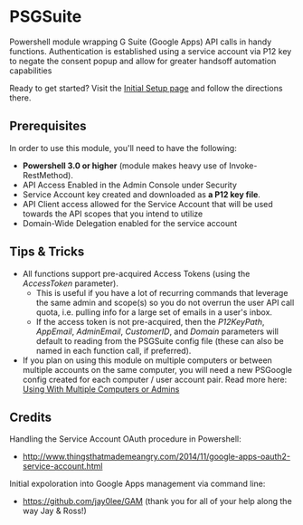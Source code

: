 # PSGSuite
Powershell module wrapping G Suite (Google Apps) API calls in handy functions. Authentication is established using a service account via P12 key to negate the consent popup and allow for greater handsoff automation capabilities

Ready to get started? Visit the [Initial Setup page](https://github.com/nferrell/PSGSuite/wiki/Initial-Setup) and follow the directions there.

## Prerequisites
In order to use this module, you'll need to have the following:
* **Powershell 3.0 or higher** (module makes heavy use of Invoke-RestMethod).
* API Access Enabled in the Admin Console under Security
* Service Account key created and downloaded as **a P12 key file**.
* API Client access allowed for the Service Account that will be used towards the API scopes that you intend to utilize
* Domain-Wide Delegation enabled for the service account

## Tips & Tricks
* All functions support pre-acquired Access Tokens (using the _AccessToken_ parameter).
    * This is useful if you have a lot of recurring commands that leverage the same admin and scope(s) so you do not overrun the user API call quota, i.e. pulling info for a large set of emails in a user's inbox.
    * If the access token is not pre-acquired, then the _P12KeyPath_, _AppEmail_, _AdminEmail_, _CustomerID_, and _Domain_ parameters will default to reading from the PSGSuite config file (these can also be named in each function call, if preferred).
* If you plan on using this module on multiple computers or between multiple accounts on the same computer, you will need a new PSGoogle config created for each computer / user account pair. Read more here: [Using With Multiple Computers or Admins](https://github.com/nferrell/PSGSuite/wiki/Using-With-Multiple-Computers-or-Admins)

## Credits
Handling the Service Account OAuth procedure in Powershell:
- http://www.thingsthatmademeangry.com/2014/11/google-apps-oauth2-service-account.html

Initial expoloration into Google Apps management via command line:
- https://github.com/jay0lee/GAM  (thank you for all of your help along the way Jay & Ross!)
